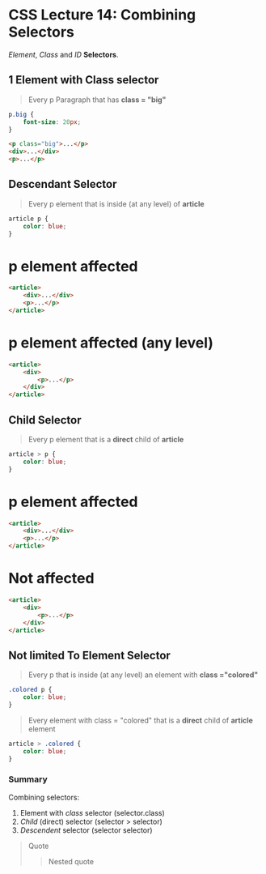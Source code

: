 # CSS Lecture 14: Combining Selectors

*Element*, *Class* and *ID* **Selectors**.

## 1 Element with Class selector 

> Every p Paragraph that has **class = "big"**

```css
p.big {
	font-size: 20px;
} 
```

```html
<p class="big">...</p>
<div>...</div>
<p>...</p>
```

## Descendant Selector

> Every p element that is inside (at any level) of **article**

```css
article p {
	color: blue;
} 
```
# p element affected 

```html
<article>
	<div>...</div>
	<p>...</p>
</article> 
```

# p element affected (any level)

```html
<article>
	<div>
		<p>...</p>
	</div>
</article>
```
## Child Selector

> Every p element that is a **direct** child of **article**

```css
article > p {
	color: blue;
} 
```
# p element affected 

```html
<article>
	<div>...</div>
	<p>...</p>
</article> 
```

# Not affected 

```html
<article>
	<div>
		<p>...</p>
	</div>
</article>
```

## Not limited To Element Selector

> Every p that is inside (at any level) an element with **class ="colored"**

```css
.colored p {
	color: blue;
} 
```
> Every element with class = "colored" that is a **direct** child of **article** element

```css
article > .colored {
	color: blue;
} 
```
### Summary 

Combining selectors:
1. Element with *class* selector (selector.class)
2. *Child* (direct) selector (selector > selector)
3. *Descendent* selector (selector selector) 

> Quote
> > Nested quote 